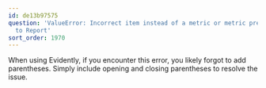 ```yaml
---
id: de13b97575
question: 'ValueError: Incorrect item instead of a metric or metric preset was passed
  to Report'
sort_order: 1970
---
```


When using Evidently, if you encounter this error, you likely forgot to add parentheses. Simply include opening and closing parentheses to resolve the issue.